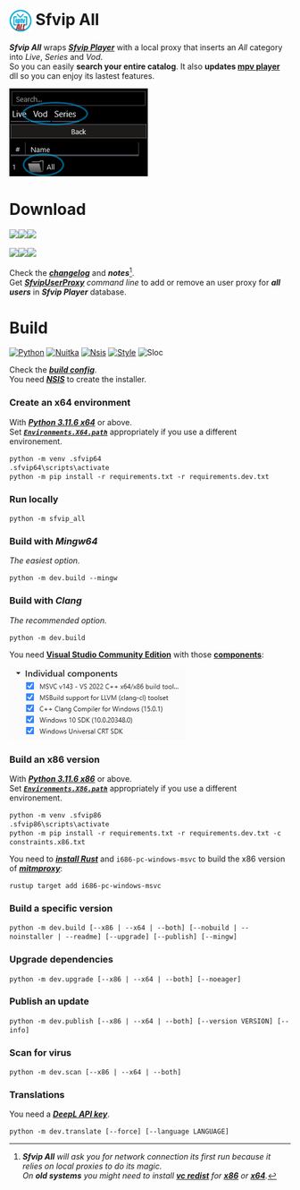 # <img src="resources/Sfvip%20All.png" width="40" align="center"> Sfvip All
***Sfvip All*** wraps ***[Sfvip Player](https://github.com/K4L4Uz/SFVIP-Player/tree/master)*** with a local proxy that inserts an _All_ category into _Live_, _Series_ and _Vod_.  
So you can easily **search your entire catalog**. It also **updates [mpv player](https://mpv.io/)** dll so you can enjoy its lastest features.

<img src="resources/all.png">

# Download
[<img src="https://img.shields.io/badge/Version-1.4.3-informational"><img src="https://img.shields.io/badge/x64-informational?logo=windows&logoColor=white"><img src="https://img.shields.io/badge/installer-informational">](https://github.com/sebdelsol/sfvip-all/raw/master/build/1.4.3/x64/Install%20Sfvip%20All.exe)

[<img src="https://img.shields.io/badge/Version-1.4.3-informational"><img src="https://img.shields.io/badge/x86-informational?logo=windows&logoColor=white"><img src="https://img.shields.io/badge/installer-informational">](https://github.com/sebdelsol/sfvip-all/raw/master/build/1.4.3/x86/Install%20Sfvip%20All.exe)

Check the [***changelog***](build/changelog.md) and ***notes***[^1].  
Get [***SfvipUserProxy***](user_proxy_cmd) _command line_ to add or remove an user proxy for ***all users*** in ***Sfvip Player*** database.

[^1]:_**Sfvip All** will ask you for network connection its first run because it relies on local proxies to do its magic._  
_On **old systems** you might need to install [**vc redist**](https://learn.microsoft.com/en-GB/cpp/windows/latest-supported-vc-redist) for [**x86**](https://aka.ms/vs/17/release/vc_redist.x86.exe) or [**x64**](https://aka.ms/vs/17/release/vc_redist.x64.exe)._

# Build
[![Python](https://img.shields.io/badge/Python-3.11.6-fbdf79)](https://www.python.org/downloads/release/python-3116/)
[![Nuitka](https://img.shields.io/badge/Nuitka-1.8.6-informational)](https://nuitka.net/)
[![Nsis](https://img.shields.io/badge/Nsis-3.09-informational)](https://nsis.sourceforge.io/Download)
[![Style](https://img.shields.io/badge/Style-Black-000000)](https://black.readthedocs.io/en/stable/)
![Sloc](https://img.shields.io/badge/Sloc-4884-informational)

Check the [***build config***](build_config.py).  
You need [***NSIS***](https://nsis.sourceforge.io/Download) to create the installer.
### Create an x64 environment
With [***Python 3.11.6 x64***](https://www.python.org/ftp/python/3.11.6/python-3.11.6-amd64.exe) or above.  
Set ***[`Environments.X64.path`](/build_config.py#L34)*** appropriately if you use a different environement.  
```console
python -m venv .sfvip64
.sfvip64\scripts\activate
python -m pip install -r requirements.txt -r requirements.dev.txt
```
### Run locally
```console
python -m sfvip_all
```
### Build with ***Mingw64***
_The easiest option._
```console
python -m dev.build --mingw
```
### Build with ***Clang***
_The recommended option._
```console
python -m dev.build
```
You need [**Visual Studio Community Edition**](https://www.visualstudio.com/en-us/downloads/download-visual-studio-vs.aspx) with those [**components**](resources/.vsconfig):

<img src="resources/VS.png">

### Build an **x86** version
With [***Python 3.11.6 x86***](https://www.python.org/ftp/python/3.11.6/python-3.11.6.exe) or above.  
Set ***[`Environments.X86.path`](/build_config.py#L38)*** appropriately if you use a different environement.  
```console
python -m venv .sfvip86
.sfvip86\scripts\activate
python -m pip install -r requirements.txt -r requirements.dev.txt -c constraints.x86.txt
```
You need to [***install Rust***](https://www.rust-lang.org/fr) and `i686-pc-windows-msvc` to build the x86 version of [***mitmproxy***](https://mitmproxy.org/):  
```console
rustup target add i686-pc-windows-msvc
```
### Build a specific version
```console
python -m dev.build [--x86 | --x64 | --both] [--nobuild | --noinstaller | --readme] [--upgrade] [--publish] [--mingw]
```
### Upgrade dependencies
```console
python -m dev.upgrade [--x86 | --x64 | --both] [--noeager]
```
### Publish an update
```console
python -m dev.publish [--x86 | --x64 | --both] [--version VERSION] [--info]
```
### Scan for virus
```console
python -m dev.scan [--x86 | --x64 | --both]
```

### Translations
You need a [***DeepL API key***](https://www.deepl.com/en/docs-api/).
```console
python -m dev.translate [--force] [--language LANGUAGE]
```
